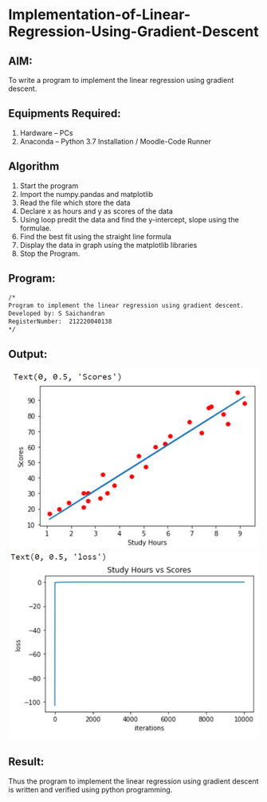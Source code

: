 # Implementation-of-Linear-Regression-Using-Gradient-Descent

## AIM:
To write a program to implement the linear regression using gradient descent.

## Equipments Required:
1. Hardware – PCs
2. Anaconda – Python 3.7 Installation / Moodle-Code Runner

## Algorithm
1. Start the program
2. Import the numpy.pandas and matplotlib
3. Read the file which store the data
4. Declare x as hours and y as scores of the data
5. Using loop predit the data and find the y-intercept, slope using the formulae.
6. Find the best fit using the straight line formula
7. Display the data in graph using the matplotlib libraries
8. Stop the Program. 

## Program:
```
/*
Program to implement the linear regression using gradient descent.
Developed by: S Saichandran
RegisterNumber:  212220040138
*/
```

## Output:
![linear regression using gradient descent](GD1.png)
![linear regression using gradient descent](GD2.png)

## Result:
Thus the program to implement the linear regression using gradient descent is written and verified using python programming.

